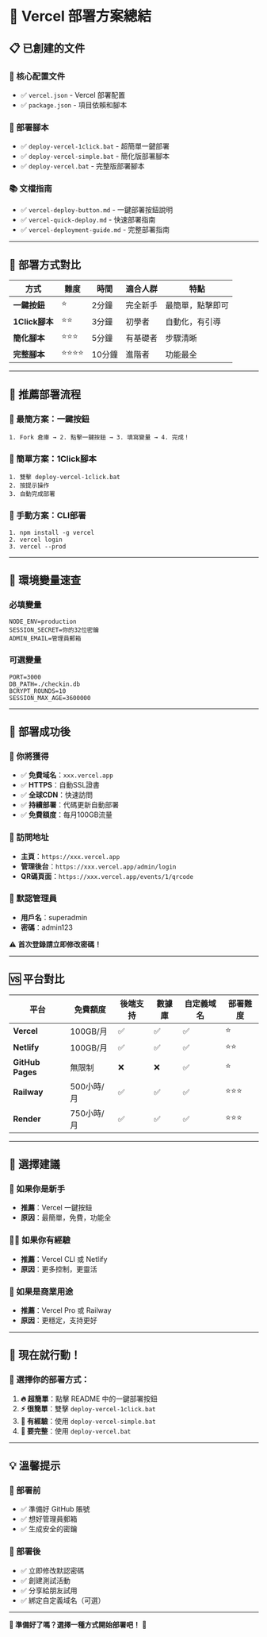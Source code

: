 # 🚀 Vercel 部署方案總結

## 📋 已創建的文件

### 🎯 核心配置文件
- ✅ `vercel.json` - Vercel 部署配置
- ✅ `package.json` - 項目依賴和腳本

### 🚀 部署腳本
- ✅ `deploy-vercel-1click.bat` - 超簡單一鍵部署
- ✅ `deploy-vercel-simple.bat` - 簡化版部署腳本  
- ✅ `deploy-vercel.bat` - 完整版部署腳本

### 📚 文檔指南
- ✅ `vercel-deploy-button.md` - 一鍵部署按鈕說明
- ✅ `vercel-quick-deploy.md` - 快速部署指南
- ✅ `vercel-deployment-guide.md` - 完整部署指南

---

## 🎯 部署方式對比

| 方式 | 難度 | 時間 | 適合人群 | 特點 |
|------|------|------|----------|------|
| **一鍵按鈕** | ⭐ | 2分鐘 | 完全新手 | 最簡單，點擊即可 |
| **1Click腳本** | ⭐⭐ | 3分鐘 | 初學者 | 自動化，有引導 |
| **簡化腳本** | ⭐⭐⭐ | 5分鐘 | 有基礎者 | 步驟清晰 |
| **完整腳本** | ⭐⭐⭐⭐ | 10分鐘 | 進階者 | 功能最全 |

---

## 🚀 推薦部署流程

### 🥇 最簡方案：一鍵按鈕
```
1. Fork 倉庫 → 2. 點擊一鍵按鈕 → 3. 填寫變量 → 4. 完成！
```

### 🥈 簡單方案：1Click腳本
```
1. 雙擊 deploy-vercel-1click.bat
2. 按提示操作
3. 自動完成部署
```

### 🥉 手動方案：CLI部署
```
1. npm install -g vercel
2. vercel login
3. vercel --prod
```

---

## 🔧 環境變量速查

### 必填變量
```
NODE_ENV=production
SESSION_SECRET=你的32位密鑰
ADMIN_EMAIL=管理員郵箱
```

### 可選變量
```
PORT=3000
DB_PATH=./checkin.db
BCRYPT_ROUNDS=10
SESSION_MAX_AGE=3600000
```

---

## 🎉 部署成功後

### 🌟 你將獲得
- ✅ **免費域名**：`xxx.vercel.app`
- ✅ **HTTPS**：自動SSL證書
- ✅ **全球CDN**：快速訪問
- ✅ **持續部署**：代碼更新自動部署
- ✅ **免費額度**：每月100GB流量

### 📱 訪問地址
- **主頁**：`https://xxx.vercel.app`
- **管理後台**：`https://xxx.vercel.app/admin/login`
- **QR碼頁面**：`https://xxx.vercel.app/events/1/qrcode`

### 👤 默認管理員
- **用戶名**：superadmin
- **密碼**：admin123

⚠️ **首次登錄請立即修改密碼！**

---

## 🆚 平台對比

| 平台 | 免費額度 | 後端支持 | 數據庫 | 自定義域名 | 部署難度 |
|------|----------|----------|--------|------------|----------|
| **Vercel** | 100GB/月 | ✅ | ✅ | ✅ | ⭐ |
| **Netlify** | 100GB/月 | ✅ | ✅ | ✅ | ⭐⭐ |
| **GitHub Pages** | 無限制 | ❌ | ❌ | ✅ | ⭐ |
| **Railway** | 500小時/月 | ✅ | ✅ | ✅ | ⭐⭐⭐ |
| **Render** | 750小時/月 | ✅ | ✅ | ✅ | ⭐⭐⭐ |

---

## 🎯 選擇建議

### 👶 如果你是新手
- **推薦**：Vercel 一鍵按鈕
- **原因**：最簡單，免費，功能全

### 👨‍💻 如果你有經驗
- **推薦**：Vercel CLI 或 Netlify
- **原因**：更多控制，更靈活

### 🏢 如果是商業用途
- **推薦**：Vercel Pro 或 Railway
- **原因**：更穩定，支持更好

---

## 🚀 現在就行動！

### 🎯 選擇你的部署方式：

1. **🔥 超簡單**：點擊 README 中的一鍵部署按鈕
2. **⚡ 很簡單**：雙擊 `deploy-vercel-1click.bat`
3. **🎯 有經驗**：使用 `deploy-vercel-simple.bat`
4. **🔧 要完整**：使用 `deploy-vercel.bat`

---

## 💡 溫馨提示

### 🎯 部署前
- ✅ 準備好 GitHub 賬號
- ✅ 想好管理員郵箱
- ✅ 生成安全的密鑰

### 🎯 部署後
- ✅ 立即修改默認密碼
- ✅ 創建測試活動
- ✅ 分享給朋友試用
- ✅ 綁定自定義域名（可選）

---

**🎉 準備好了嗎？選擇一種方式開始部署吧！** 🚀
